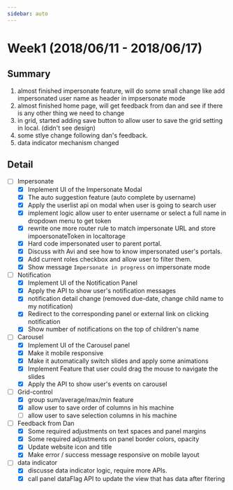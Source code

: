 ```yaml
---
sidebar: auto
---
```


# Week1 (2018/06/11 - 2018/06/17)

## Summary

1. almost finished impersonate feature, will do some small change like add impersonated user name as header in impsersonate mode
2. almost finished home page, will get feedback from dan and see if there is any other thing we need to change
3. in grid, started adding save button to allow user to save the grid setting in local. (didn't see design)
4. some stlye change following dan's feedback.
5. data indicator mechanism changed 

## Detail
- [ ] Impersonate
    - [x] Implement UI of the Impersonate Modal
    - [x] The auto suggestion feature (auto complete by username)
    - [x] Apply the userlist api on modal when user is going to search user
    - [x] implement logic allow user to enter username or select a full name in dropdown menu to get token
    - [x] rewrite one more router rule to match impersonate URL and store impoersonateToken in localtorage
    - [x] Hard code impersonated user to parent portal.
    - [x] Discuss with Avi and see how to know impersonated user's portals.
    - [x] Add current roles checkbox and allow user to filter them.
    - [x] Show message `Impersonate in progress` on impersonate mode
- [ ] Notification
    - [x] Implement UI of the Notification Panel
    - [x] Apply the API to show user's notification messages
    - [x] notification detail change (removed due-date, change child name to my notification)
    - [x] Redirect to the corresponding panel or external link on clicking notification
    - [x] Show number of notifications on the top of children's name
- [ ] Carousel
    - [x] Implement UI of the Carousel panel
    - [x] Make it mobile responsive
    - [x] Make it automatically switch slides and apply some animations
    - [x] Implement Feature that user could drag the mouse to navigate the slides
    - [x] Apply the API to show user's events on carousel
- [ ] Grid-control
    - [x] group sum/average/max/min feature
    - [x] allow user to save order of columns in his machine
    - [ ] allow user to save selection columns in his machine
- [ ] Feedback from Dan
    - [x] Some required adjustments on text spaces and panel margins
    - [x] Some required adjustments on panel border colors, opacity
    - [x] Update website icon and title
    - [x] Make error / success message responsive on mobile layout
- [ ] data indicator
    - [x] discusse data indicator logic, require more APIs.
    - [x] call panel dataFlag API to update the view that has data after fitering
